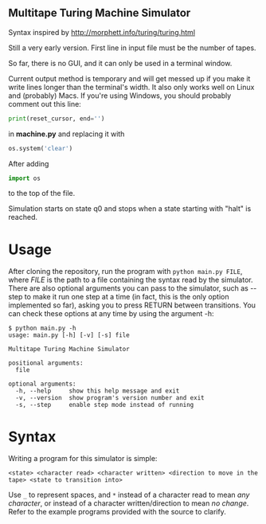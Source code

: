## Multitape Turing Machine Simulator

Syntax inspired by http://morphett.info/turing/turing.html

Still a very early version. First line in input file must be the number of tapes.

So far, there is no GUI, and it can only be used in a terminal window.

Current output method is temporary and will get messed up if you make it write lines longer than the terminal's width.
It also only works well on Linux and (probably) Macs. If you're using Windows, you should probably comment out this line:
```python
print(reset_cursor, end='')
```
in __machine.py__ and replacing it with
```python
os.system('clear')
```
After adding
```python
import os
```
to the top of the file.

Simulation starts on state q0 and stops when a state starting with "halt" is reached.

# Usage
After cloning the repository, run the program with `python main.py FILE`, where _FILE_ is the path to a file containing the syntax read by the simulator. There are also optional arguments you can pass to the simulator, such as --step to make it run one step at a time (in fact, this is the only option implemented so far), asking you to press RETURN between transitions. You can check these options at any time by using the argument -h:
```
$ python main.py -h
usage: main.py [-h] [-v] [-s] file

Multitape Turing Machine Simulator

positional arguments:
  file

optional arguments:
  -h, --help     show this help message and exit
  -v, --version  show program's version number and exit
  -s, --step     enable step mode instead of running
```

# Syntax
Writing a program for this simulator is simple:
```
<state> <character read> <character written> <direction to move in the tape> <state to transition into>
```
Use `_` to represent spaces, and `*` instead of a character read to mean _any character_, or instead of a character written/direction to mean _no change_. Refer to the example programs provided with the source to clarify.
